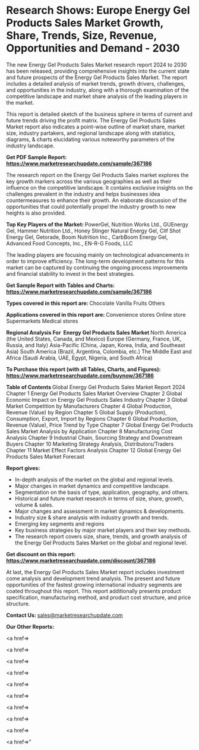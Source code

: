 # Research Shows: Europe Energy Gel Products Sales Market Growth, Share, Trends, Size, Revenue, Opportunities and Demand - 2030

The new Energy Gel Products Sales Market research report 2024 to 2030 has been released, providing comprehensive insights into the current state and future prospects of the Energy Gel Products Sales Market. The report includes a detailed analysis of market trends, growth drivers, challenges, and opportunities in the industry, along with a thorough examination of the competitive landscape and market share analysis of the leading players in the market.

This report is detailed sketch of the business sphere in terms of current and future trends driving the profit matrix. The Energy Gel Products Sales Market report also indicates a point-wise outline of market share, market size, industry partakers, and regional landscape along with statistics, diagrams, &amp; charts elucidating various noteworthy parameters of the industry landscape.

<strong><b>Get PDF Sample Report: <a href=https://www.marketresearchupdate.com/sample/367186>https://www.marketresearchupdate.com/sample/367186</a></b></strong>

The research report on the Energy Gel Products Sales market explores the key growth markers across the various geographies as well as their influence on the competitive landscape. It contains exclusive insights on the challenges prevalent in the industry and helps businesses idea countermeasures to enhance their growth. An elaborate discussion of the opportunities that could potentially propel the industry growth to new heights is also provided.

<strong><b>Top Key Players of the Market:
</b></strong>PowerGel, Nutrition Works Ltd., GUEnergy Gel, Hammer Nutrition Ltd., Honey Stinger Natural Energy Gel, Clif Shot Energy Gel, Getorade, Boom Nutrition Inc., CarbBoom Energy Gel, Advanced Food Concepts, Inc., EN-R-G Foods, LLC<strong><b>
</b></strong>

The leading players are focusing mainly on technological advancements in order to improve efficiency. The long-term development patterns for this market can be captured by continuing the ongoing process improvements and financial stability to invest in the best strategies.

<strong><b>Get Sample Report with Tables and Charts: <a href=https://www.marketresearchupdate.com/sample/367186>https://www.marketresearchupdate.com/sample/367186</a></b></strong>

<strong><b>Types covered in this report are:
</b></strong>Chocolate
Vanilla
Fruits
Others<strong><b>
</b></strong>

<strong><b>Applications covered in this report are:
</b></strong>Convenience stores
Online store
Supermarkets
Medical stores<strong><b>
</b></strong>

<strong><b>Regional Analysis For  Energy Gel Products Sales Market</b></strong><strong><b>
</b></strong>North America (the United States, Canada, and Mexico)
Europe (Germany, France, UK, Russia, and Italy)
Asia-Pacific (China, Japan, Korea, India, and Southeast Asia)
South America (Brazil, Argentina, Colombia, etc.)
The Middle East and Africa (Saudi Arabia, UAE, Egypt, Nigeria, and South Africa)

<strong><b>To Purchase this report (with all Tables, Charts, and Figures): <a href=https://www.marketresearchupdate.com/buynow/367186>https://www.marketresearchupdate.com/buynow/367186</a></b></strong>

<strong><b>Table of Contents</b></strong><strong><b>
</b></strong>Global Energy Gel Products Sales Market Report 2024
Chapter 1 Energy Gel Products Sales Market Overview
Chapter 2 Global Economic Impact on Energy Gel Products Sales Industry
Chapter 3 Global Market Competition by Manufacturers
Chapter 4 Global Production, Revenue (Value) by Region
Chapter 5 Global Supply (Production), Consumption, Export, Import by Regions
Chapter 6 Global Production, Revenue (Value), Price Trend by Type
Chapter 7 Global Energy Gel Products Sales Market Analysis by Application
Chapter 8 Manufacturing Cost Analysis
Chapter 9 Industrial Chain, Sourcing Strategy and Downstream Buyers
Chapter 10 Marketing Strategy Analysis, Distributors/Traders
Chapter 11 Market Effect Factors Analysis
Chapter 12 Global Energy Gel Products Sales Market Forecast

<strong><b>Report gives:</b></strong>

- In-depth analysis of the market on the global and regional levels.
- Major changes in market dynamics and competitive landscape.
- Segmentation on the basis of type, application, geography, and others.
- Historical and future market research in terms of size, share, growth, volume &amp; sales.
- Major changes and assessment in market dynamics &amp; developments.
- Industry size &amp; share analysis with industry growth and trends.
- Emerging key segments and regions
- Key business strategies by major market players and their key methods.
- The research report covers size, share, trends, and growth analysis of the Energy Gel Products Sales Market on the global and regional level.

<strong><b>Get discount on this report: <a href=https://www.marketresearchupdate.com/discount/367186>https://www.marketresearchupdate.com/discount/367186</a></b></strong>

At last, the Energy Gel Products Sales Market report includes investment come analysis and development trend analysis. The present and future opportunities of the fastest growing international industry segments are coated throughout this report. This report additionally presents product specification, manufacturing method, and product cost structure, and price structure.

<strong><b>Contact Us:
</b></strong>sales@marketresearchupdate.com

<strong>Our Other Reports:</strong>

<a href=></a>

<a href=></a>

<a href=></a>

<a href=></a>

<a href=></a>

<a href=></a>

<a href=></a>

<a href=></a>

<a href=></a>

<a href=></a>"
